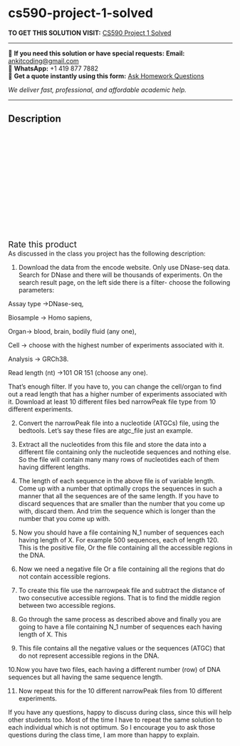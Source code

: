 # cs590-project-1-solved
**TO GET THIS SOLUTION VISIT:** [CS590 Project 1 Solved](https://www.ankitcodinghub.com/product/cs590-project-1-solved/)


---

📩 **If you need this solution or have special requests:** **Email:** ankitcoding@gmail.com  
📱 **WhatsApp:** +1 419 877 7882  
📄 **Get a quote instantly using this form:** [Ask Homework Questions](https://www.ankitcodinghub.com/services/ask-homework-questions/)

*We deliver fast, professional, and affordable academic help.*

---

<h2>Description</h2>



<div class="kk-star-ratings kksr-auto kksr-align-center kksr-valign-top" data-payload="{&quot;align&quot;:&quot;center&quot;,&quot;id&quot;:&quot;131845&quot;,&quot;slug&quot;:&quot;default&quot;,&quot;valign&quot;:&quot;top&quot;,&quot;ignore&quot;:&quot;&quot;,&quot;reference&quot;:&quot;auto&quot;,&quot;class&quot;:&quot;&quot;,&quot;count&quot;:&quot;0&quot;,&quot;legendonly&quot;:&quot;&quot;,&quot;readonly&quot;:&quot;&quot;,&quot;score&quot;:&quot;0&quot;,&quot;starsonly&quot;:&quot;&quot;,&quot;best&quot;:&quot;5&quot;,&quot;gap&quot;:&quot;4&quot;,&quot;greet&quot;:&quot;Rate this product&quot;,&quot;legend&quot;:&quot;0\/5 - (0 votes)&quot;,&quot;size&quot;:&quot;24&quot;,&quot;title&quot;:&quot;CS590  Project 1 Solved&quot;,&quot;width&quot;:&quot;0&quot;,&quot;_legend&quot;:&quot;{score}\/{best} - ({count} {votes})&quot;,&quot;font_factor&quot;:&quot;1.25&quot;}">

<div class="kksr-stars">

<div class="kksr-stars-inactive">
            <div class="kksr-star" data-star="1" style="padding-right: 4px">


<div class="kksr-icon" style="width: 24px; height: 24px;"></div>
        </div>
            <div class="kksr-star" data-star="2" style="padding-right: 4px">


<div class="kksr-icon" style="width: 24px; height: 24px;"></div>
        </div>
            <div class="kksr-star" data-star="3" style="padding-right: 4px">


<div class="kksr-icon" style="width: 24px; height: 24px;"></div>
        </div>
            <div class="kksr-star" data-star="4" style="padding-right: 4px">


<div class="kksr-icon" style="width: 24px; height: 24px;"></div>
        </div>
            <div class="kksr-star" data-star="5" style="padding-right: 4px">


<div class="kksr-icon" style="width: 24px; height: 24px;"></div>
        </div>
    </div>

<div class="kksr-stars-active" style="width: 0px;">
            <div class="kksr-star" style="padding-right: 4px">


<div class="kksr-icon" style="width: 24px; height: 24px;"></div>
        </div>
            <div class="kksr-star" style="padding-right: 4px">


<div class="kksr-icon" style="width: 24px; height: 24px;"></div>
        </div>
            <div class="kksr-star" style="padding-right: 4px">


<div class="kksr-icon" style="width: 24px; height: 24px;"></div>
        </div>
            <div class="kksr-star" style="padding-right: 4px">


<div class="kksr-icon" style="width: 24px; height: 24px;"></div>
        </div>
            <div class="kksr-star" style="padding-right: 4px">


<div class="kksr-icon" style="width: 24px; height: 24px;"></div>
        </div>
    </div>
</div>


<div class="kksr-legend" style="font-size: 19.2px;">
            <span class="kksr-muted">Rate this product</span>
    </div>
    </div>
As discussed in the class you project has the following description:

1. Download the data from the encode website. Only use DNase-seq data. Search for DNase and there will be thousands of experiments. On the search result page, on the left side there is a filter- choose the following parameters:

Assay type -&gt;DNase-seq,

Biosample -&gt; Homo sapiens,

Organ-&gt; blood, brain, bodily fluid (any one),

Cell -&gt; choose with the highest number of experiments associated with it.

Analysis -&gt; GRCh38.

Read length (nt) -&gt;101 OR 151 (choose any one).

That’s enough filter. If you have to, you can change the cell/organ to find out a read length that has a higher number of experiments associated with it. Download at least 10 different files bed narrowPeak file type from 10 different experiments.

2. Convert the narrowPeak file into a nucleotide (ATGCs) file, using the bedtools. Let’s say these files are atgc_file just an example.

3. Extract all the nucleotides from this file and store the data into a different file containing only the nucleotide sequences and nothing else. So the file will contain many many rows of nucleotides each of them having different lengths.

4. The length of each sequence in the above file is of variable length. Come up with a number that optimally crops the sequences in such a manner that all the sequences are of the same length. If you have to discard sequences that are smaller than the number that you come up with, discard them. And trim the sequence which is longer than the number that you come up with.

5. Now you should have a file containing N_1 number of sequences each having length of X. For example 500 sequences, each of length 120. This is the positive file, Or the file containing all the accessible regions in the DNA.

6. Now we need a negative file Or a file containing all the regions that do not contain accessible regions.

7. To create this file use the narrowpeak file and subtract the distance of two consecutive accessible regions. That is to find the middle region between two accessible regions.

8. Go through the same process as described above and finally you are going to have a file containing N_1 number of sequences each having length of X. This

9. This file contains all the negative values or the sequences (ATGC) that do not represent accessible regions in the DNA.

10.Now you have two files, each having a different number (row) of DNA sequences but all having the same sequence length.

11. Now repeat this for the 10 different narrowPeak files from 10 different experiments.

If you have any questions, happy to discuss during class, since this will help other students too. Most of the time I have to repeat the same solution to each individual which is not optimum. So I encourage you to ask those questions during the class time, I am more than happy to explain.

